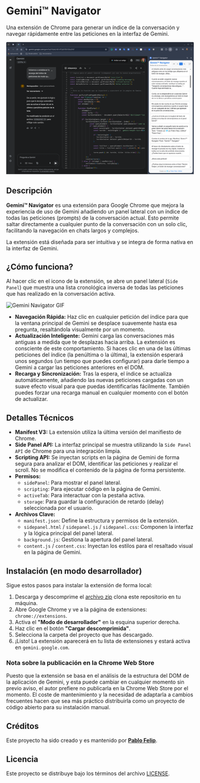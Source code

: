 # Gemini™ Navigator

Una extensión de Chrome para generar un índice de la conversación y navegar rápidamente entre las peticiones en la interfaz de Gemini.

![Gemini Navigator](readme-archivos/gemini-navigator.png)

## Descripción

**Gemini™ Navigator** es una extensión para Google Chrome que mejora la experiencia de uso de Gemini añadiendo un panel lateral con un índice de todas las peticiones (prompts) de la conversación actual. Esto permite saltar directamente a cualquier punto de la conversación con un solo clic, facilitando la navegación en chats largos y complejos.

La extensión está diseñada para ser intuitiva y se integra de forma nativa en la interfaz de Gemini.

## ¿Cómo funciona?

Al hacer clic en el icono de la extensión, se abre un panel lateral (`Side Panel`) que muestra una lista cronológica inversa de todas las peticiones que has realizado en la conversación activa.

![Gemini Navigator GIF](readme-archivos/gemini-navigator.gif)

- **Navegación Rápida:** Haz clic en cualquier petición del índice para que la ventana principal de Gemini se desplace suavemente hasta esa pregunta, resaltándola visualmente por un momento.
- **Actualización Inteligente:** Gemini carga las conversaciones más antiguas a medida que te desplazas hacia arriba. La extensión es consciente de este comportamiento. Si haces clic en una de las últimas peticiones del índice (la penúltima o la última), la extensión esperará unos segundos (un tiempo que puedes configurar) para darle tiempo a Gemini a cargar las peticiones anteriores en el DOM.
- **Recarga y Sincronización:** Tras la espera, el índice se actualiza automáticamente, añadiendo las nuevas peticiones cargadas con un suave efecto visual para que puedas identificarlas fácilmente. También puedes forzar una recarga manual en cualquier momento con el botón de actualizar.

## Detalles Técnicos

- **Manifest V3:** La extensión utiliza la última versión del manifiesto de Chrome.
- **Side Panel API:** La interfaz principal se muestra utilizando la `Side Panel API` de Chrome para una integración limpia.
- **Scripting API:** Se inyectan scripts en la página de Gemini de forma segura para analizar el DOM, identificar las peticiones y realizar el scroll. No se modifica el contenido de la página de forma persistente.
- **Permisos:**
    - `sidePanel`: Para mostrar el panel lateral.
    - `scripting`: Para ejecutar código en la página de Gemini.
    - `activeTab`: Para interactuar con la pestaña activa.
    - `storage`: Para guardar la configuración de retardo (delay) seleccionada por el usuario.
- **Archivos Clave:**
    - `manifest.json`: Define la estructura y permisos de la extensión.
    - `sidepanel.html` / `sidepanel.js` / `sidepanel.css`: Componen la interfaz y la lógica principal del panel lateral.
    - `background.js`: Gestiona la apertura del panel lateral.
    - `content.js` / `content.css`: Inyectan los estilos para el resaltado visual en la página de Gemini.

## Instalación (en modo desarrollador)

Sigue estos pasos para instalar la extensión de forma local:

1.  Descarga y descomprime el [archivo zip](https://github.com/pfelipm/gemini-navigator/archive/refs/heads/master.zip) clona este repositorio en tu máquina.
2.  Abre Google Chrome y ve a la página de extensiones: `chrome://extensions`.
3.  Activa el **"Modo de desarrollador"** en la esquina superior derecha.
4.  Haz clic en el botón **"Cargar descomprimida"**.
5.  Selecciona la carpeta del proyecto que has descargado.
6.  ¡Listo! La extensión aparecerá en tu lista de extensiones y estará activa en `gemini.google.com`.

### Nota sobre la publicación en la Chrome Web Store

Puesto que la extensión se basa en el análisis de la estructura del DOM de la aplicación de Gemini, y esta puede cambiar en cualquier momento sin previo aviso, el autor prefiere no publicarla en la Chrome Web Store por el momento. El coste de mantenimiento y la necesidad de adaptarla a cambios frecuentes hacen que sea más práctico distribuirla como un proyecto de código abierto para su instalación manual.

## Créditos

Este proyecto ha sido creado y es mantenido por **[Pablo Felip](https://www.linkedin.com/in/pfelipm/)**.

## Licencia

Este proyecto se distribuye bajo los términos del archivo [LICENSE](/LICENSE).
